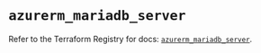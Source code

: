 # `azurerm_mariadb_server`

Refer to the Terraform Registry for docs: [`azurerm_mariadb_server`](https://registry.terraform.io/providers/hashicorp/azurerm/3.91.0/docs/resources/mariadb_server).
